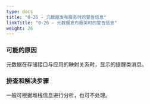 ```yaml
---
type: docs
title: "0-26 - 元数据发布服务时的警告信息"
linkTitle: "0-26 - 元数据发布服务时的警告信息"
weight: 26
---
```


### 可能的原因

元数据在存储接口与应用的映射关系时，显示的提醒类消息。

### 排查和解决步骤

一般可根据堆栈信息进行分析，也可不处理。

<p style="margin-top: 3rem;"> </p>